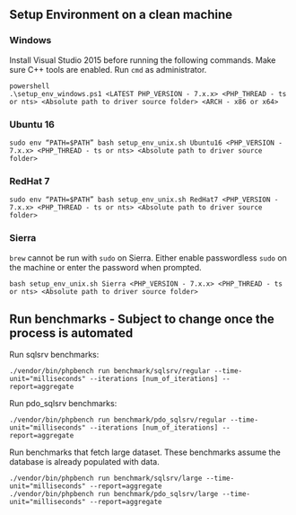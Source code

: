 ## Setup Environment on a clean machine

### Windows
Install Visual Studio 2015 before running the following commands. Make sure C++ tools are enabled.
Run `cmd` as administrator.

    powershell
    .\setup_env_windows.ps1 <LATEST PHP_VERSION - 7.x.x> <PHP_THREAD - ts or nts> <Absolute path to driver source folder> <ARCH - x86 or x64>    
### Ubuntu 16
    sudo env “PATH=$PATH” bash setup_env_unix.sh Ubuntu16 <PHP_VERSION - 7.x.x> <PHP_THREAD - ts or nts> <Absolute path to driver source folder>
### RedHat 7
    sudo env “PATH=$PATH” bash setup_env_unix.sh RedHat7 <PHP_VERSION - 7.x.x> <PHP_THREAD - ts or nts> <Absolute path to driver source folder>
### Sierra
`brew` cannot be run with `sudo` on Sierra. Either enable passwordless `sudo` on the machine or enter the password when prompted. 

    bash setup_env_unix.sh Sierra <PHP_VERSION - 7.x.x> <PHP_THREAD - ts or nts> <Absolute path to driver source folder>
## Run benchmarks - Subject to change once the process is automated

Run sqlsrv benchmarks:

    ./vendor/bin/phpbench run benchmark/sqlsrv/regular --time-unit="milliseconds" --iterations [num_of_iterations] --report=aggregate
    
Run pdo_sqlsrv benchmarks:

    ./vendor/bin/phpbench run benchmark/pdo_sqlsrv/regular --time-unit="milliseconds" --iterations [num_of_iterations] --report=aggregate
    
Run benchmarks that fetch large dataset. These benchmarks assume the database is already populated with data. 
    
    ./vendor/bin/phpbench run benchmark/sqlsrv/large --time-unit="milliseconds" --report=aggregate
    ./vendor/bin/phpbench run benchmark/pdo_sqlsrv/large --time-unit="milliseconds" --report=aggregate
